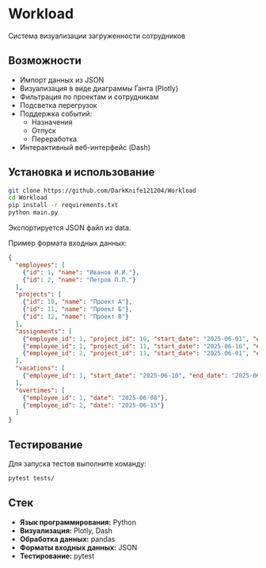 # Workload

Система визуализации загруженности сотрудников

## Возможности

- Импорт данных из JSON 
- Визуализация в виде диаграммы Ганта (Plotly)
- Фильтрация по проектам и сотрудникам
- Подсветка перегрузок
- Поддержка событий:
    - Назначения
    - Отпуск
    - Переработка
- Интерактивный веб-интерфейс (Dash)

## Установка и использование
```bash
git clone https://github.com/DarkKnife121204/Workload
cd Workload
pip install -r requirements.txt
python main.py
```
Экспортируется JSON файл из data.

Пример формата входных данных:
```json
{
  "employees": [
    {"id": 1, "name": "Иванов И.И."},
    {"id": 2, "name": "Петров П.П."}
  ],
  "projects": [
    {"id": 10, "name": "Проект А"},
    {"id": 11, "name": "Проект Б"},
    {"id": 12, "name": "Проект В"}
  ],
  "assignments": [
    {"employee_id": 1, "project_id": 10, "start_date": "2025-06-01", "end_date": "2025-06-15"},
    {"employee_id": 1, "project_id": 11, "start_date": "2025-06-16", "end_date": "2025-06-30"},
    {"employee_id": 2, "project_id": 11, "start_date": "2025-06-01", "end_date": "2025-06-30"}
  ],
  "vacations": [
    {"employee_id": 1, "start_date": "2025-06-10", "end_date": "2025-06-12"}
  ],
  "overtimes": [
    {"employee_id": 1, "date": "2025-06-08"},
    {"employee_id": 2, "date": "2025-06-15"}
  ]
}
```

## Тестирование

Для запуска тестов выполните команду:

```bash
pytest tests/
```
## Стек 

- **Язык программирования:** Python 
- **Визуализация:** Plotly, Dash
- **Обработка данных:** pandas
- **Форматы входных данных:** JSON
- **Тестирование:** pytest
